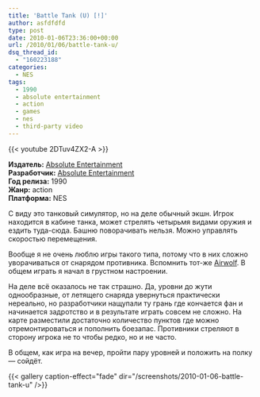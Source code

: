 ```yaml
---
title: 'Battle Tank (U) [!]'
author: asfdfdfd
type: post
date: 2010-01-06T23:36:00+00:00
url: /2010/01/06/battle-tank-u/
dsq_thread_id:
  - "160223188"
categories:
  - NES
tags:
  - 1990
  - absolute entertainment
  - action
  - games
  - nes
  - third-party video
---
```

{{< youtube 2DTuv4ZX2-A >}}

**Издатель:** [Absolute Entertainment][1]  
**Разработчик:** [Absolute Entertainment][1]  
**Год релиза:** 1990  
**Жанр:** action  
**Платформа:** NES

С виду это танковый симулятор, но на деле обычный экшн. Игрок находится в кабине танка, может стрелять четырьмя видами оружия и ездить туда-сюда. Башню поворачивать нельзя. Можно управлять скоростью перемещения.

Вообще я не очень люблю игры такого типа, потому что в них сложно уворачиваться от снарядом противника. Вспомнить тот-же [Airwolf][2]. В общем играть я начал в грустном настроении.

На деле всё оказалось не так страшно. Да, уровни до жути однообразные, от летящего снаряда увернуться практически нереально, но разработчики нащупали ту грань где кончается фан и начинается задротство и в результате играть совсем не сложно. На карте разместили достаточно количество пунктов где можно отремонтироваться и пополнить боезапас. Противники стреляют в сторону игрока не то чтобы редко, но и не часто.

В общем, как игра на вечер, пройти пару уровней и положить на полку — сойдёт.

<!--more-->

{{< gallery caption-effect="fade" dir="/screenshots/2010-01-06-battle-tank-u" />}}

 [1]: https://www.mobygames.com/company/absolute-entertainment-inc
 [2]: /2009/04/03/airwolf-u/
